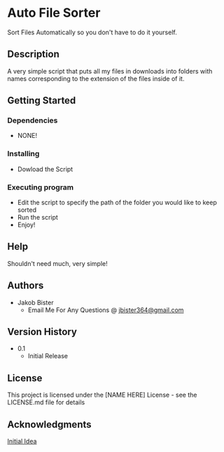 # Auto File Sorter

Sort Files Automatically so you don't have to do it yourself.

## Description

A very simple script that puts all my files in downloads into folders with names corresponding to the extension of the files inside of it. 

## Getting Started

### Dependencies

* NONE!

### Installing

* Dowload the Script

### Executing program

* Edit the script to specify the path of the folder you would like to keep sorted
* Run the script
* Enjoy!

## Help

Shouldn't need much, very simple!

## Authors

* Jakob Bister
  * Email Me For Any Questions @ jbister364@gmail.com

## Version History

* 0.1
    * Initial Release

## License

This project is licensed under the [NAME HERE] License - see the LICENSE.md file for details

## Acknowledgments

[Initial Idea](https://www.youtube.com/watch?v=gs0FNQR0njI&ab_channel=AlexTheAnalyst)
